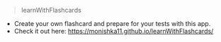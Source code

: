 > learnWithFlashcards

* Create your own flashcard and prepare for your tests with this app.
* Check it out here: https://monishka11.github.io/learnWithFlashcards/
